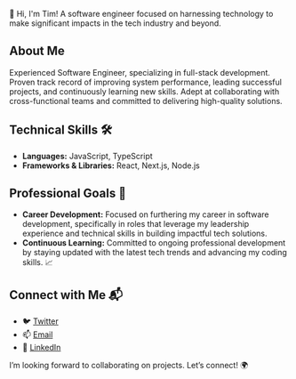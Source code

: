 👋 Hi, I'm Tim! A software engineer focused on harnessing technology to make significant impacts in the tech industry and beyond.

## About Me
Experienced Software Engineer, specializing in full-stack development. Proven track record of improving system performance, leading successful projects, and continuously learning new skills. Adept at collaborating with cross-functional teams and committed to delivering high-quality solutions.

## Technical Skills 🛠️
- **Languages:** JavaScript, TypeScript
- **Frameworks & Libraries:** React, Next.js, Node.js

## Professional Goals 🚀
- **Career Development:** Focused on furthering my career in software development, specifically in roles that leverage my leadership experience and technical skills in building impactful tech solutions.
- **Continuous Learning:** Committed to ongoing professional development by staying updated with the latest tech trends and advancing my coding skills. 📈

## Connect with Me 📬
- 🐦 [Twitter](https://x.com/alsocalledpipe)
- 📫 [Email](mailto:timollie65@gmail.com)
- 🔗 [LinkedIn](https://linkedin.com/in/timilehin-oladejo-42163b1aa)

I’m looking forward to collaborating on projects. Let’s connect! 🌍
